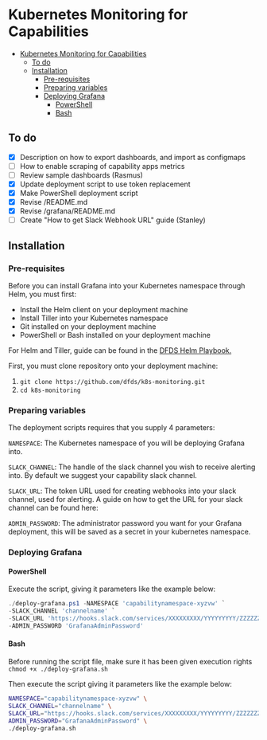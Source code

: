 # Kubernetes Monitoring for Capabilities

- [Kubernetes Monitoring for Capabilities](#kubernetes-monitoring-for-capabilities)
  - [To do](#to-do)
  - [Installation](#installation)
    - [Pre-requisites](#pre-requisites)
    - [Preparing variables](#preparing-variables)
    - [Deploying Grafana](#deploying-grafana)
      - [PowerShell](#powershell)
      - [Bash](#bash)

## To do

- [x] Description on how to export dashboards, and import as configmaps
- [ ] How to enable scraping of capability apps metrics
- [ ] Review sample dashboards (Rasmus)
- [x] Update deployment script to use token replacement
- [x] Make PowerShell deployment script
- [x] Revise /README.md
- [x] Revise /grafana/README.md
- [ ] Create "How to get Slack Webhook URL" guide (Stanley)

## Installation

### Pre-requisites

Before you can install Grafana into your Kubernetes namespace through Helm, you must first:

- Install the Helm client on your deployment machine
- Install Tiller into your Kubernetes namespace
- Git installed on your deployment machine
- PowerShell or Bash installed on your deployment machine

For Helm and Tiller, guide can be found in the [DFDS Helm Playbook.](https://playbooks.dfds.cloud/kubernetes/helm.html)

First, you must clone repository onto your deployment machine:

1. `git clone https://github.com/dfds/k8s-monitoring.git`
2. `cd k8s-monitoring`

### Preparing variables

The deployment scripts requires that you supply 4 parameters:

`NAMESPACE`: The Kubernetes namespace of you will be deploying Grafana into.

`SLACK_CHANNEL`: The handle of the slack channel you wish to receive alerting into. By default we suggest your capability slack channel.

`SLACK_URL`: The token URL used for creating webhooks into your slack channel, used for alerting. A guide on how to get the URL for your slack channel can be found here:

`ADMIN_PASSWORD`: The administrator password you want for your Grafana deployment, this will be saved as a secret in your kubernetes namespace.

### Deploying Grafana

#### PowerShell

Execute the script, giving it parameters like the example below:

```powershell
./deploy-grafana.ps1 -NAMESPACE 'capabilitynamespace-xyzvw' `
-SLACK_CHANNEL 'channelname' `
-SLACK_URL 'https://hooks.slack.com/services/XXXXXXXXX/YYYYYYYYY/ZZZZZZZZZZZZZZZZZZZZZZZZ' `
-ADMIN_PASSWORD 'GrafanaAdminPassword'
```

#### Bash

Before running the script file, make sure it has been given execution rights `chmod +x ./deploy-grafana.sh`

Then execute the script giving it parameters like the example below:

```bash
NAMESPACE="capabilitynamespace-xyzvw" \
SLACK_CHANNEL="channelname" \
SLACK_URL="https://hooks.slack.com/services/XXXXXXXXX/YYYYYYYYY/ZZZZZZZZZZZZZZZZZZZZZZZZ" \
ADMIN_PASSWORD="GrafanaAdminPassword" \
./deploy-grafana.sh
```
